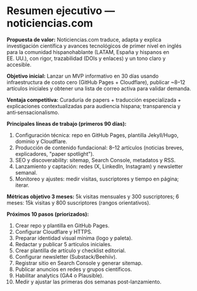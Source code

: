 # Resumen ejecutivo — noticiencias.com

**Propuesta de valor:** Noticiencias.com traduce, adapta y explica investigación científica y avances tecnológicos de primer nivel en inglés para la comunidad hispanohablante (LATAM, España y hispanos en EE. UU.), con rigor, trazabilidad (DOIs y enlaces) y un tono claro y accesible.

**Objetivo inicial:** Lanzar un MVP informativo en 30 días usando infraestructura de costo cero (GitHub Pages + Cloudflare), publicar ~8–12 artículos iniciales y obtener una lista de correo activa para validar demanda.

**Ventaja competitiva:** Curaduría de papers + traducción especializada + explicaciones contextualizadas para audiencia hispana; transparencia y anti‑sensacionalismo.

**Principales líneas de trabajo (primeros 90 días):**
1. Configuración técnica: repo en GitHub Pages, plantilla Jekyll/Hugo, dominio y Cloudflare.  
2. Producción de contenido fundacional: 8–12 artículos (noticias breves, explicadores, "paper spotlight").  
3. SEO y discoverability: sitemap, Search Console, metadatos y RSS.  
4. Lanzamiento y captación: redes (X, LinkedIn, Instagram) y newsletter semanal.  
5. Monitoreo y ajustes: medir visitas, suscriptores y tiempo en página; iterar.

**Métricas objetivo 3 meses:** 5k visitas mensuales y 300 suscriptores; 6 meses: 15k visitas y 800 suscriptores (rangos orientativos).

**Próximos 10 pasos (priorizados):**
1. Crear repo y plantilla en GitHub Pages.  
2. Configurar Cloudflare y HTTPS.  
3. Preparar identidad visual mínima (logo y paleta).  
4. Redactar y publicar 5 artículos iniciales.  
5. Crear plantilla de artículo y checklist editorial.  
6. Configurar newsletter (Substack/Beehiiv).  
7. Registrar sitio en Search Console y generar sitemap.  
8. Publicar anuncios en redes y grupos científicos.  
9. Habilitar analytics (GA4 o Plausible).  
10. Medir y ajustar las primeras dos semanas post-lanzamiento.

